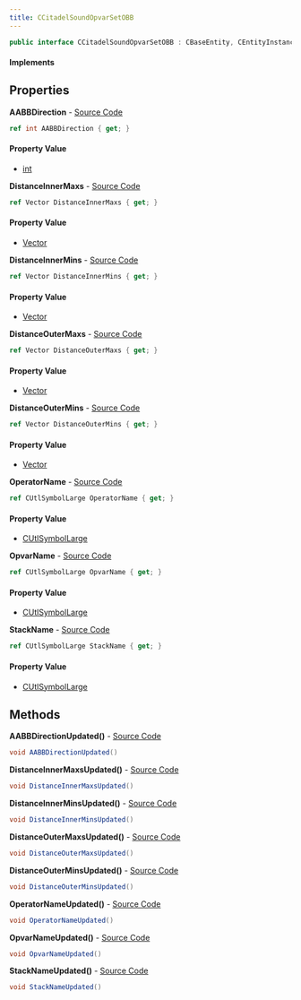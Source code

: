 ```yaml
---
title: CCitadelSoundOpvarSetOBB
---
```


```csharp
public interface CCitadelSoundOpvarSetOBB : CBaseEntity, CEntityInstance, ISchemaClass<CEntityInstance>, ISchemaClass<CBaseEntity>, ISchemaClass<CCitadelSoundOpvarSetOBB>, ISchemaField, ISchemaClass, INativeHandle
```

#### Implements

## Properties

**AABBDirection** - [Source Code](https://github.com/swiftly-solution/swiftlys2/blob/master/managed/src/SwiftlyS2.Generated/Schemas/Interfaces/CCitadelSoundOpvarSetOBB.cs#L30)

```csharp
ref int AABBDirection { get; }
```

#### Property Value

- [int](https://learn.microsoft.com/dotnet/api/system.int32)

**DistanceInnerMaxs** - [Source Code](https://github.com/swiftly-solution/swiftlys2/blob/master/managed/src/SwiftlyS2.Generated/Schemas/Interfaces/CCitadelSoundOpvarSetOBB.cs#L24)

```csharp
ref Vector DistanceInnerMaxs { get; }
```

#### Property Value

- [Vector](/docs/api/shared/natives/vector)

**DistanceInnerMins** - [Source Code](https://github.com/swiftly-solution/swiftlys2/blob/master/managed/src/SwiftlyS2.Generated/Schemas/Interfaces/CCitadelSoundOpvarSetOBB.cs#L22)

```csharp
ref Vector DistanceInnerMins { get; }
```

#### Property Value

- [Vector](/docs/api/shared/natives/vector)

**DistanceOuterMaxs** - [Source Code](https://github.com/swiftly-solution/swiftlys2/blob/master/managed/src/SwiftlyS2.Generated/Schemas/Interfaces/CCitadelSoundOpvarSetOBB.cs#L28)

```csharp
ref Vector DistanceOuterMaxs { get; }
```

#### Property Value

- [Vector](/docs/api/shared/natives/vector)

**DistanceOuterMins** - [Source Code](https://github.com/swiftly-solution/swiftlys2/blob/master/managed/src/SwiftlyS2.Generated/Schemas/Interfaces/CCitadelSoundOpvarSetOBB.cs#L26)

```csharp
ref Vector DistanceOuterMins { get; }
```

#### Property Value

- [Vector](/docs/api/shared/natives/vector)

**OperatorName** - [Source Code](https://github.com/swiftly-solution/swiftlys2/blob/master/managed/src/SwiftlyS2.Generated/Schemas/Interfaces/CCitadelSoundOpvarSetOBB.cs#L18)

```csharp
ref CUtlSymbolLarge OperatorName { get; }
```

#### Property Value

- [CUtlSymbolLarge](/docs/api/shared/natives/cutlsymbollarge)

**OpvarName** - [Source Code](https://github.com/swiftly-solution/swiftlys2/blob/master/managed/src/SwiftlyS2.Generated/Schemas/Interfaces/CCitadelSoundOpvarSetOBB.cs#L20)

```csharp
ref CUtlSymbolLarge OpvarName { get; }
```

#### Property Value

- [CUtlSymbolLarge](/docs/api/shared/natives/cutlsymbollarge)

**StackName** - [Source Code](https://github.com/swiftly-solution/swiftlys2/blob/master/managed/src/SwiftlyS2.Generated/Schemas/Interfaces/CCitadelSoundOpvarSetOBB.cs#L16)

```csharp
ref CUtlSymbolLarge StackName { get; }
```

#### Property Value

- [CUtlSymbolLarge](/docs/api/shared/natives/cutlsymbollarge)

## Methods

**AABBDirectionUpdated()** - [Source Code](https://github.com/swiftly-solution/swiftlys2/blob/master/managed/src/SwiftlyS2.Generated/Schemas/Interfaces/CCitadelSoundOpvarSetOBB.cs#L39)

```csharp
void AABBDirectionUpdated()
```

**DistanceInnerMaxsUpdated()** - [Source Code](https://github.com/swiftly-solution/swiftlys2/blob/master/managed/src/SwiftlyS2.Generated/Schemas/Interfaces/CCitadelSoundOpvarSetOBB.cs#L36)

```csharp
void DistanceInnerMaxsUpdated()
```

**DistanceInnerMinsUpdated()** - [Source Code](https://github.com/swiftly-solution/swiftlys2/blob/master/managed/src/SwiftlyS2.Generated/Schemas/Interfaces/CCitadelSoundOpvarSetOBB.cs#L35)

```csharp
void DistanceInnerMinsUpdated()
```

**DistanceOuterMaxsUpdated()** - [Source Code](https://github.com/swiftly-solution/swiftlys2/blob/master/managed/src/SwiftlyS2.Generated/Schemas/Interfaces/CCitadelSoundOpvarSetOBB.cs#L38)

```csharp
void DistanceOuterMaxsUpdated()
```

**DistanceOuterMinsUpdated()** - [Source Code](https://github.com/swiftly-solution/swiftlys2/blob/master/managed/src/SwiftlyS2.Generated/Schemas/Interfaces/CCitadelSoundOpvarSetOBB.cs#L37)

```csharp
void DistanceOuterMinsUpdated()
```

**OperatorNameUpdated()** - [Source Code](https://github.com/swiftly-solution/swiftlys2/blob/master/managed/src/SwiftlyS2.Generated/Schemas/Interfaces/CCitadelSoundOpvarSetOBB.cs#L33)

```csharp
void OperatorNameUpdated()
```

**OpvarNameUpdated()** - [Source Code](https://github.com/swiftly-solution/swiftlys2/blob/master/managed/src/SwiftlyS2.Generated/Schemas/Interfaces/CCitadelSoundOpvarSetOBB.cs#L34)

```csharp
void OpvarNameUpdated()
```

**StackNameUpdated()** - [Source Code](https://github.com/swiftly-solution/swiftlys2/blob/master/managed/src/SwiftlyS2.Generated/Schemas/Interfaces/CCitadelSoundOpvarSetOBB.cs#L32)

```csharp
void StackNameUpdated()
```

